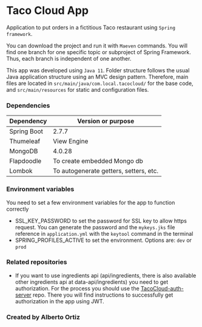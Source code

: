 # Taco Cloud App

Application to put orders in a fictitious Taco restaurant using `Spring framework`.

You can download the project and run it with `Maeven` commands.
You will find one branch for one specific topic or subproject of Spring Framework.
Thus, each branch is independent of one another.

This app was developed using `Java 11`. Folder structure follows the usual Java application structure using an MVC design pattern.
Therefore, main files are located in `src/main/java/com.local.tacocloud/` for the base code, and `src/main/resources` for static
and configuration files.

### Dependencies

| Dependency  | Version or purpose                     |
|-------------|----------------------------------------|
| Spring Boot | 2.7.7                                  |
| Thumeleaf   | View Engine                            |
| MongoDB     | 4.0.28                                 |
| Flapdoodle  | To create embedded Mongo db            |
| Lombok      | To autogenerate getters, setters, etc. |

### Environment variables

You need to set a few environment variables for the app to function correctly
- SSL_KEY_PASSWORD to set the password for SSL key to allow https request.
You can generate the password and the `mykeys.jks` file reference in `application.yml`
with the `keytool` command in the terminal
- SPRING_PROFILES_ACTIVE to set the environment. Options are: `dev`
or `prod`

### Related repositories

- If you want to use ingredients api (api/ingredients, there is also available other ingredients api at data-api/ingredients) you need to get authorization. For the process you should use
the [TacoCloud-auth-server](https://github.com/tizor98/TacoCloud-auth-server) repo. There you will find instructions to successfully get authorization in the app using JWT.

### Created by Alberto Ortiz